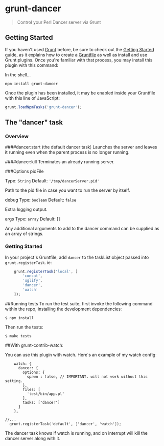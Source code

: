 # grunt-dancer

> Control your Perl Dancer server via Grunt

## Getting Started
If you haven't used [Grunt](http://gruntjs.com/) before, be sure to check out the [Getting Started](http://gruntjs.com/getting-started) guide, as it explains how to create a [Gruntfile](http://gruntjs.com/sample-gruntfile) as well as install and use Grunt plugins. Once you're familiar with that process, you may install this plugin with this command:

In the shell...
```shell
npm install grunt-dancer
```

Once the plugin has been installed, it may be enabled inside your Gruntfile with this line of JavaScript:

```js
grunt.loadNpmTasks('grunt-dancer');
```

## The "dancer" task

### Overview
####dancer:start (the default dancer task)
Launches the server and leaves it running even when the parent process is no longer running.

####dancer:kill
Terminates an already running server.

###Options
pidFile

Type: `String`
Default: `'/tmp/dancerServer.pid'`

Path to the pid file in case you want to run the server by itself.

debug
Type: `boolean`
Default: `false`

Extra logging output.

args
Type: `array`
Default: []

Any additional arguments to add to the dancer command can be supplied as an array of strings.


### Getting Started
In your project's Gruntfile, add `dancer` to the taskList object passed into `grunt.registerTask`.
ie:

```js
	grunt.registerTask('local', [
		'concat',
		'uglify',
		'dancer',
		'watch'
	]);
```

##Running tests
To run the test suite, first invoke the following command within the repo, installing the development dependencies:
```shell
$ npm install
```
Then run the tests:
```shell
$ make tests
```

##With grunt-contrib-watch:

You can use this plugin with watch. Here's an example of my watch config:

```   
    watch: {
      dancer: {
        options: {
          spawn : false, // IMPORTANT. will not work without this setting.
        },
        files: [
          'test/bin/app.pl'
        ],
        tasks: ['dancer'] 
      }
    },
 
//...
  grunt.registerTask('default', ['dancer', 'watch']);
```
The dancer task knows if watch is running, and on interrupt will kill the dancer server along with it.

